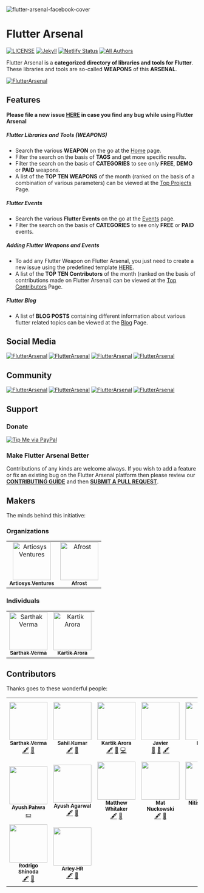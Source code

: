 ![flutter-arsenal-facebook-cover](https://user-images.githubusercontent.com/20480867/60738493-265e8300-9f7c-11e9-8a1f-4ec36ba4e4e1.jpg)

# Flutter Arsenal
[![LICENSE](https://img.shields.io/github/license/karx/FlutterArsenal.svg)](https://raw.githubusercontent.com/karx/homepage/master/LICENSE)
[![Jekyll](https://img.shields.io/badge/jekyll-%3E%3D%203.6-blue.svg)](https://jekyllrb.com/)
[![Netlify Status](https://api.netlify.com/api/v1/badges/f76ec8e6-bff9-4717-8446-226d701def0c/deploy-status)](https://app.netlify.com/sites/flutterarsenal/deploys)
[![All Authors](https://img.shields.io/badge/all_contributors-2-orange.svg?style=flat-square)](#contributors) 

Flutter Arsenal is a **categorized directory of libraries and tools for Flutter**. These libraries and tools are so-called **WEAPONS** of this **ARSENAL**.

[![FlutterArsenal](https://img.shields.io/badge/Flutter%20Arsenal-Visit%20Website-5e72e4.svg)](https://www.flutterarsenal.com/)

## Features

**Please file a new issue [HERE](https://github.com/flutterarsenal/FlutterArsenal/issues/new?template=bug_report.md) in case you find any bug while using Flutter Arsenal**

##### Flutter Libraries and Tools (WEAPONS)

  - Search the various **WEAPON** on the go at the [Home](https://www.flutterarsenal.com) page.
  - Filter the search on the basis of **TAGS** and get more specific results.
  - Filter the search on the basis of **CATEGORIES** to see only **FREE**, **DEMO** or **PAID** weapons.
  - A list of the **TOP TEN WEAPONS** of the month (ranked on the basis of a combination of various parameters) can be viewed at the [Top Projects](https://www.flutterarsenal.com/top-projects) Page.
  

##### Flutter Events

  - Search the various **Flutter Events** on the go at the [Events](https://www.flutterarsenal.com/events) page.
  - Filter the search on the basis of **CATEGORIES** to see only **FREE** or **PAID** events.

##### Adding Flutter Weapons and Events

  - To add any Flutter Weapon on Flutter Arsenal, you just need to create a new issue using the predefined template [HERE](https://github.com/flutterarsenal/FlutterArsenal/issues/new?assignees=&labels=project-request&template=request-to-add-project-to-flutterarsenal.md&title=%5BRequest%5D+Awesome+Flutter+Project).
  - A list of the **TOP TEN Contributors** of the month (ranked on the basis of contributions made on Flutter Arsenal) can be viewed at the [Top Contributors](https://www.flutterarsenal.com/top-contributors) Page.


##### Flutter Blog

  - A list of **BLOG POSTS** containing different information about various flutter related topics can be viewed at the [Blog](https://www.flutterarsenal.com/blog) Page.


## Social Media
[![FlutterArsenal](https://img.shields.io/badge/Facebook%20Page-Like-3b5998.svg)](https://www.facebook.com/flutterarsenal) [![FlutterArsenal](https://img.shields.io/badge/Twitter-Follow-blue.svg)](https://twitter.com/flutterarsenal) [![FlutterArsenal](https://img.shields.io/badge/Instagram-Follow-orange.svg
)](https://www.instagram.com/flutterarsenal/) [![FlutterArsenal](https://img.shields.io/badge/Github-Star-000000.svg
)](https://github.com/IAmSarthakVerma/FlutterArsenal)

## Community
[![FlutterArsenal](https://img.shields.io/badge/Facebook%20Group-Join-3b5998.svg)](https://www.facebook.com/groups/flutterarsenal) [![FlutterArsenal](https://img.shields.io/badge/Telegram%20Group-Join-0088cc.svg
)](https://t.me/joinchat/MmgLoRScpdd4-hXydA4MWw) [![FlutterArsenal](https://img.shields.io/badge/Discord-Join-000000.svg
)](https://discord.gg/YPn8fpa) [![FlutterArsenal](https://img.shields.io/badge/WhatsApp%20Group-Join-25D366.svg)](https://chat.whatsapp.com/LO4pNp5k2K0EStVdmRmtxK)


## Support

### Donate

[![Tip Me via PayPal](https://img.shields.io/badge/PayPal-TIP%20ME-green.svg?logo=paypal)](https://www.paypal.me/karx01)


### Make Flutter Arsenal Better

Contributions of any kinds are welcome always. If you wish to add a feature or fix an existing bug on the Flutter Arsenal platform then please review our [**CONTRIBUTING GUIDE**](https://github.com/IAmSarthakVerma/FlutterArsenal/blob/master/CONTRIBUTING.md) and then [**SUBMIT A PULL REQUEST**](https://github.com/iamsarthakverma/flutterarsenal/pulls).

## Makers
The minds behind this initiative:


### Organizations

<table>
   <tr>
     <td align="center"><a href="https://artiosys.com/"><img src="http://artiosys.com/wp-content/uploads/2018/05/artiosys_logo.png" width="100px;" alt="Artiosys Ventures"/><br /><sub><b>Artiosys Ventures</b></sub></a><br /></td>
      <td align="center"><a href="https://afrost.org/"><img src="https://afrost.org/img/logo.png" width="100px;" alt="Afrost"/><br /><sub><b>Afrost</b></sub></a><br /></td>
   </tr>
</table>



### Individuals

<table>
  <tr>
	      <td align="center"><a href="https://github.com/IAmSarthakVerma"><img src="https://avatars3.githubusercontent.com/u/20480867?s=400&v=4" width="100px;" alt="Sarthak Verma"/><br /><sub><b>Sarthak Verma</b></sub></a><br /></td>
	      <td align="center"><a href="https://akriya.co.in"><img src="https://avatars2.githubusercontent.com/u/7826138?v=4" width="100px;" alt="Kartik Arora"/><br /><sub><b>Kartik Arora</b></sub></a><br /></td>
	   </tr>
</table>


## Contributors

Thanks goes to these wonderful people:

<!-- ALL-CONTRIBUTORS-LIST:START - Do not remove or modify this section -->
<!-- prettier-ignore-start -->
<!-- markdownlint-disable -->
<table>
  <tr>
    <td align="center"><a href="https://github.com/IAmSarthakVerma"><img src="https://avatars3.githubusercontent.com/u/20480867?s=400&v=4" width="100px;" alt=""/><br /><sub><b>Sarthak Verma</b></sub></a><br /><a href="#content-iamsarthakverma" title="Content">🖋</a> <a href="#ideas-iamsarthakverma" title="Ideas, Planning, & Feedback">🤔</a></td>
    <td align="center"><a href="http://www.linkedin.com/in/xsahil03x"><img src="https://avatars2.githubusercontent.com/u/25670178?v=4" width="100px;" alt=""/><br /><sub><b>Sahil Kumar</b></sub></a><br /><a href="#content-xsahil03x" title="Content">🖋</a> <a href="#ideas-xsahil03x" title="Ideas, Planning, & Feedback">🤔</a></td>
    <td align="center"><a href="https://akriya.co.in"><img src="https://avatars2.githubusercontent.com/u/7826138?v=4" width="100px;" alt=""/><br /><sub><b>Kartik Arora</b></sub></a><br /><a href="#content-karx" title="Content">🖋</a> <a href="#ideas-karx" title="Ideas, Planning, & Feedback">🤔</a> <a href="https://github.com/flutterarsenal/FlutterArsenal/commits?author=karx" title="Code">💻</a></td>
    <td align="center"><a href="https://github.com/javico2609"><img src="https://avatars0.githubusercontent.com/u/12940555?v=4" width="100px;" alt=""/><br /><sub><b>Javier</b></sub></a><br /><a href="#tool-javico2609" title="Tools">🔧</a> <a href="#ideas-javico2609" title="Ideas, Planning, & Feedback">🤔</a> <a href="#content-javico2609" title="Content">🖋</a></td>
    <td align="center"><a href="http://caraujo.me"><img src="https://avatars1.githubusercontent.com/u/6718144?v=4" width="100px;" alt=""/><br /><sub><b>Renan</b></sub></a><br /><a href="#content-renancaraujo" title="Content">🖋</a> <a href="#ideas-renancaraujo" title="Ideas, Planning, & Feedback">🤔</a></td>
    <td align="center"><a href="https://vincenttam.gitlab.io/"><img src="https://avatars0.githubusercontent.com/u/5748535?v=4" width="100px;" alt=""/><br /><sub><b>Vincent Tam</b></sub></a><br /><a href="https://github.com/flutterarsenal/FlutterArsenal/issues?q=author%3AVincentTam" title="Bug reports">🐛</a> <a href="https://github.com/flutterarsenal/FlutterArsenal/commits?author=VincentTam" title="Code">💻</a></td>
    <td align="center"><a href="http://accountSuspendedDueToInsufficientBalance"><img src="https://avatars2.githubusercontent.com/u/43071332?v=4" width="100px;" alt=""/><br /><sub><b>MANOJ KUMAWAT</b></sub></a><br /><a href="#content-manojkumawat003" title="Content">🖋</a> <a href="#ideas-manojkumawat003" title="Ideas, Planning, & Feedback">🤔</a></td>
  </tr>
  <tr>
    <td align="center"><a href="http://www.ayushpahwa.me"><img src="https://avatars3.githubusercontent.com/u/8526215?v=4" width="100px;" alt=""/><br /><sub><b>Ayush Pahwa</b></sub></a><br /><a href="#financial-ayushpahwa" title="Financial">💵</a></td>
    <td align="center"><a href="https://ayushagarwal.ml"><img src="https://avatars2.githubusercontent.com/u/34043023?v=4" width="100px;" alt=""/><br /><sub><b>Ayush Agarwal</b></sub></a><br /><a href="#content-aagarwal1012" title="Content">🖋</a> <a href="#ideas-aagarwal1012" title="Ideas, Planning, & Feedback">🤔</a></td>
    <td align="center"><a href="https://matthewwhitaker.me"><img src="https://avatars3.githubusercontent.com/u/19274761?v=4" width="100px;" alt=""/><br /><sub><b>Matthew Whitaker</b></sub></a><br /><a href="#content-Sub6Resources" title="Content">🖋</a> <a href="#ideas-Sub6Resources" title="Ideas, Planning, & Feedback">🤔</a></td>
    <td align="center"><a href="http://www.nuckowski.com"><img src="https://avatars2.githubusercontent.com/u/3390107?v=4" width="100px;" alt=""/><br /><sub><b>Mat Nuckowski</b></sub></a><br /><a href="#content-matthewfx" title="Content">🖋</a> <a href="#ideas-matthewfx" title="Ideas, Planning, & Feedback">🤔</a></td>
    <td align="center"><a href="https://www.youtube.com/c/NitishKumarSingh"><img src="https://avatars2.githubusercontent.com/u/15886737?v=4" width="100px;" alt=""/><br /><sub><b>Nitish Kumar Singh</b></sub></a><br /><a href="https://github.com/flutterarsenal/FlutterArsenal/commits?author=nitishk72" title="Code">💻</a></td>
    <td align="center"><a href="https://www.skyost.eu"><img src="https://avatars1.githubusercontent.com/u/3882599?v=4" width="100px;" alt=""/><br /><sub><b>Hugo Delaunay</b></sub></a><br /><a href="#content-Skyost" title="Content">🖋</a> <a href="#ideas-Skyost" title="Ideas, Planning, & Feedback">🤔</a></td>
    <td align="center"><a href="https://mauriciotogneri.com"><img src="https://avatars3.githubusercontent.com/u/619593?v=4" width="100px;" alt=""/><br /><sub><b>Mauricio Togneri</b></sub></a><br /><a href="#content-mauriciotogneri" title="Content">🖋</a> <a href="#ideas-mauriciotogneri" title="Ideas, Planning, & Feedback">🤔</a></td>
  </tr>
  <tr>
    <td align="center"><a href="https://github.com/rodrigordgfs"><img src="https://avatars0.githubusercontent.com/u/32286127?v=4" width="100px;" alt=""/><br /><sub><b>Rodrigo Shinoda</b></sub></a><br /><a href="#content-rodrigordgfs" title="Content">🖋</a> <a href="#ideas-rodrigordgfs" title="Ideas, Planning, & Feedback">🤔</a></td>
    <td align="center"><a href="http://arleyhr.dev"><img src="https://avatars0.githubusercontent.com/u/3029332?v=4" width="100px;" alt=""/><br /><sub><b>Arley HR</b></sub></a><br /><a href="#content-arleyhr" title="Content">🖋</a> <a href="#ideas-arleyhr" title="Ideas, Planning, & Feedback">🤔</a></td>
  </tr>
</table>

<!-- markdownlint-enable -->
<!-- prettier-ignore-end -->
<!-- ALL-CONTRIBUTORS-LIST:END -->


